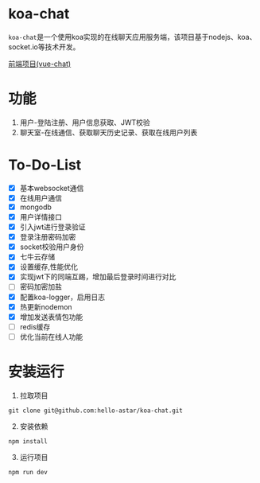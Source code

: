 <!--
 * @Description: 
 * @Author: astar
 * @Date: 2021-02-06 22:09:28
 * @LastEditTime: 2021-02-10 23:25:54
 * @LastEditors: astar
-->
# koa-chat
`koa-chat`是一个使用koa实现的在线聊天应用服务端，该项目基于nodejs、koa、socket.io等技术开发。

[前端项目(vue-chat)](https://github.com/hello-astar/vue-chat)

# 功能
1. 用户-登陆注册、用户信息获取、JWT校验
2. 聊天室-在线通信、获取聊天历史记录、获取在线用户列表

# To-Do-List
- [x] 基本websocket通信 
- [x] 在线用户通信
- [x] mongodb
- [x] 用户详情接口
- [x] 引入jwt进行登录验证
- [x] 登录注册密码加密
- [x] socket校验用户身份
- [x] 七牛云存储
- [x] 设置缓存,性能优化
- [x] 实现jwt下的同端互踢，增加最后登录时间进行对比
- [ ] 密码加密加盐
- [x] 配置koa-logger，启用日志
- [x] 热更新nodemon
- [x] 增加发送表情包功能
- [ ] redis缓存
- [ ] 优化当前在线人功能

# 安装运行
1. 拉取项目
```
git clone git@github.com:hello-astar/koa-chat.git
```
2. 安装依赖
```
npm install
```
3. 运行项目
```
npm run dev
```